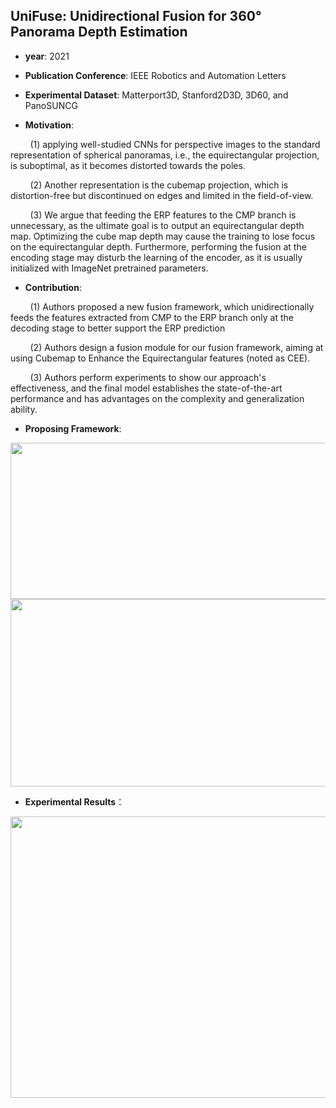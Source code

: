 ## UniFuse: Unidirectional Fusion for 360° Panorama Depth Estimation

- **year**: 2021

- **Publication Conference**: IEEE Robotics and Automation Letters

- **Experimental Dataset**:  Matterport3D, Stanford2D3D, 3D60, and PanoSUNCG

- **Motivation**:

&nbsp; &nbsp; &nbsp; &nbsp; (1) applying well-studied CNNs for perspective images to the standard representation of spherical panoramas, i.e., the equirectangular projection, is suboptimal, as it becomes distorted towards the poles.

&nbsp; &nbsp; &nbsp; &nbsp; (2) Another representation is the cubemap projection, which is distortion-free but discontinued on edges and limited in the field-of-view.

&nbsp; &nbsp; &nbsp; &nbsp; (3) We argue that feeding the ERP features to the CMP branch is unnecessary, as the ultimate goal is to output an equirectangular depth map. Optimizing the cube map depth may cause the training to lose focus on the equirectangular depth. Furthermore, performing the fusion at the encoding stage may disturb the learning of the encoder, as it is usually initialized with ImageNet pretrained parameters.

- **Contribution**:

&nbsp; &nbsp; &nbsp; &nbsp; (1)  Authors proposed a new fusion framework, which unidirectionally feeds the features extracted from CMP to the ERP branch only at the decoding stage to better support the ERP prediction

&nbsp; &nbsp; &nbsp; &nbsp; (2)  Authors design a fusion module for our fusion framework, aiming at using Cubemap to Enhance the Equirectangular features (noted as CEE).

&nbsp; &nbsp; &nbsp; &nbsp; (3) Authors perform experiments to show our approach's effectiveness, and the final model establishes the state-of-the-art performance and has advantages on the complexity and generalization ability.

- **Proposing Framework**:
<div align=center>
<img src="https://github.com/VLISLAB/360-DL-Survey/blob/main/Images/depth%20estimation/UniFuse_framework.png" width="800" height="250">
</div>

<div align=center>
<img src="https://github.com/VLISLAB/360-DL-Survey/blob/main/Images/depth%20estimation/UniFuse_fusion_module.png" width="800" height="300">
</div>

- **Experimental Results**：
<div align=center>
<img src="https://github.com/VLISLAB/360-DL-Survey/blob/main/Images/depth%20estimation/UniFuse_results.png" width="800" height="450">
</div>
